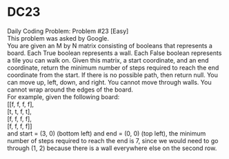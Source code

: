 # DC23
Daily Coding Problem: Problem #23 [Easy] \
This problem was asked by Google. \
You are given an M by N matrix consisting of booleans that represents a board. Each True boolean represents a wall. Each False boolean represents a tile you can walk on. Given this matrix, a start coordinate, and an end coordinate, return the minimum number of steps required to reach the end coordinate from the start. If there is no possible path, then return null. You can move up, left, down, and right. You cannot move through walls. You cannot wrap around the edges of the board. \
For example, given the following board: \
 [[f, f, f, f], \
  [t, t, f, t], \
  [f, f, f, f], \
  [f, f, f, f]] \
and start = (3, 0) (bottom left) and end = (0, 0) (top left), the minimum number of steps required to reach the end is 7, since we would need to go through (1, 2) because there is a wall everywhere else on the second row.
